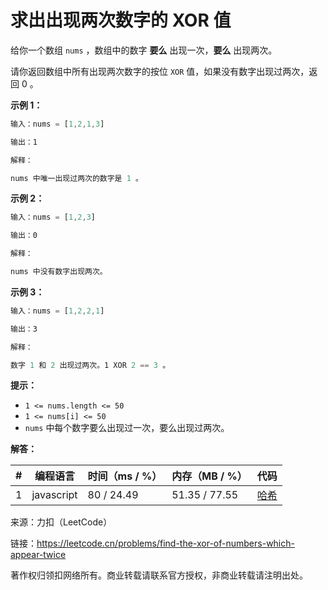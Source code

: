# 求出出现两次数字的 XOR 值

给你一个数组 `nums` ，数组中的数字 **要么** 出现一次，**要么** 出现两次。

请你返回数组中所有出现两次数字的按位 `XOR` 值，如果没有数字出现过两次，返回 0 。

**示例 1：**

``` javascript
输入：nums = [1,2,1,3]

输出：1

解释：

nums 中唯一出现过两次的数字是 1 。
```

**示例 2：**

``` javascript
输入：nums = [1,2,3]

输出：0

解释：

nums 中没有数字出现两次。
```

**示例 3：**

``` javascript
输入：nums = [1,2,2,1]

输出：3

解释：

数字 1 和 2 出现过两次。1 XOR 2 == 3 。
```

**提示：**

- `1 <= nums.length <= 50`
- `1 <= nums[i] <= 50`
- `nums` 中每个数字要么出现过一次，要么出现过两次。

**解答：**

**#**|**编程语言**|**时间（ms / %）**|**内存（MB / %）**|**代码**
--|--|--|--|--
1|javascript|80 / 24.49|51.35 / 77.55|[哈希](./javascript/ac_v1.js)

来源：力扣（LeetCode）

链接：https://leetcode.cn/problems/find-the-xor-of-numbers-which-appear-twice

著作权归领扣网络所有。商业转载请联系官方授权，非商业转载请注明出处。
